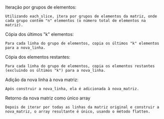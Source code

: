 Iteração por grupos de elementos:
    
    Utilizando each_slice, itera por grupos de elementos da matriz, onde cada grupo contém "n" elementos (o número total de elementos na matriz).

Cópia dos últimos "k" elementos:

    Para cada linha do grupo de elementos, copia os últimos "k" elementos para a nova_linha.

Cópia dos elementos restantes:

    Para cada linha do grupo de elementos, copia os elementos restantes (excluindo os últimos "k") para a nova_linha.

Adição da nova linha à nova matriz:

    Após construir a nova_linha, ela é adicionada à nova_matriz.

Retorno da nova matriz como único array 

    Depois de iterar por todas as linhas da matriz original e construir a nova_matriz, o array resultante é único, usando o método flatten.

